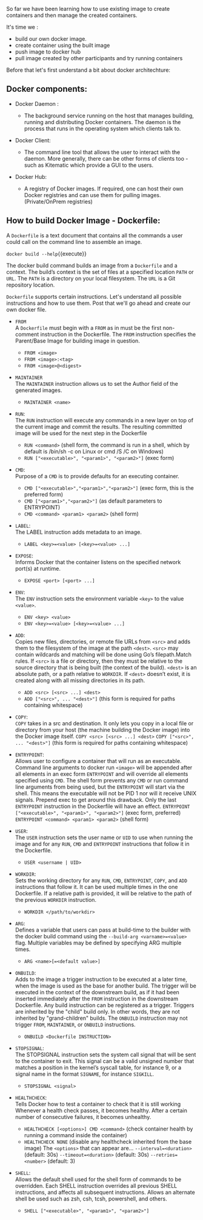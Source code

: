 So far we have been learning how to use existing image to create containers and then manage the created containers.

It's time we :
- build our own docker image.
- create container using the built image
- push image to docker hub
- pull image created by other participants and try running containers


Before that let's first understand a bit about docker architechture:

## Docker components:

- Docker Daemon :
  - The background service running on the host that manages building, running and distributing Docker containers. The daemon is the process that runs in the operating system which clients talk to.

- Docker Client:
  - The command line tool that allows the user to interact with the daemon. More generally, there can be other forms of clients too - such as Kitematic which provide a GUI to the users.

- Docker Hub:
  - A registry of Docker images. If required, one can host their own Docker registries and can use them for pulling images. (Private/OnPrem registries)

## How to build Docker Image - Dockerfile:

A `Dockerfile` is a text document that contains all the commands a user could call on the command line to assemble an image.

`docker build --help`{{execute}}

The docker build command builds an image from a `Dockerfile` and a context. 
The build’s context is the set of files at a specified location `PATH` or `URL`. The `PATH` is a directory on your local filesystem. The `URL` is a Git repository location.

`Dockerfile` supports certain instructions.
Let's understand all possible instructions and how to use them. Post that we'll go ahead and create our own docker file.

- `FROM`   
  A `Dockerfile` must begin with a `FROM` as in must be the first non-comment instruction in the Dockerfile. The `FROM` instruction specifies the Parent/Base Image for building image in question.
  - `FROM <image>`
  - `FROM <image>:<tag>`
  - `FROM <image>@<digest>`


- `MAINTAINER`  
  The `MAINTAINER` instruction allows us to set the Author field of the generated images.
  - `MAINTAINER <name>`

- `RUN`:   
  The `RUN` instruction will execute any commands in a new layer on top of the current image and commit the results. The resulting committed image will be used for the next step in the Dockerfile
  - `RUN <command>` (shell form, the command is run in a shell, which by default is /bin/sh -c on Linux or cmd /S /C on Windows)
  - `RUN ["<executable>", "<param1>", "<param2>"]` (exec form)

- `CMD`:   
  Purpose of a `CMD` is to provide defaults for an executing container.
  - `CMD ["<executable>","<param1>","<param2>"]` (exec form, this is the preferred form)
  - `CMD ["<param1>","<param2>"]` (as default parameters to ENTRYPOINT)
  - `CMD <command> <param1> <param2>` (shell form)

- `LABEL`:   
  The LABEL instruction adds metadata to an image.
  - `LABEL <key>=<value> [<key>=<value> ...]`

- `EXPOSE`:   
  Informs Docker that the container listens on the specified network port(s) at runtime.
  - `EXPOSE <port> [<port> ...]`

- `ENV`:   
  The `ENV` instruction sets the environment variable `<key>` to the value `<value>`.
  - `ENV <key> <value>`
  - `ENV <key>=<value> [<key>=<value> ...]`

- `ADD`:   
  Copies new files, directories, or remote file URLs from `<src>` and adds them to the filesystem of the image at the path `<dest>`.
  `<src>` may contain wildcards and matching will be done using Go’s filepath.Match rules.
  If `<src>` is a file or directory, then they must be relative to the source directory that is being built (the context of the build).
  `<dest>` is an absolute path, or a path relative to `WORKDIR`.
  If `<dest>` doesn’t exist, it is created along with all missing directories in its path.
  - `ADD <src> [<src> ...] <dest>`
  - `ADD ["<src>", ... "<dest>"]` (this form is required for paths containing whitespace)

- `COPY`:   
  `COPY` takes in a src and destination. It only lets you copy in a local file or directory from your host (the machine building the Docker image) into the Docker image itself.
  `COPY <src> [<src> ...] <dest>`
  `COPY ["<src>", ... "<dest>"]` (this form is required for paths containing whitespace)

- `ENTRYPOINT`:   
  Allows user to configure a container that will run as an executable.
  Command line arguments to docker run `<image>` will be appended after all elements in an exec form `ENTRYPOINT` and will override all elements specified using `CMD`.
  The shell form prevents any `CMD` or run command line arguments from being used, but the `ENTRYPOINT` will start via the shell. This means the executable will not be PID 1 nor will it receive UNIX signals. Prepend exec to get around this drawback.
  Only the last `ENTRYPOINT` instruction in the Dockerfile will have an effect.
  `ENTRYPOINT ["<executable>", "<param1>", "<param2>"]` (exec form, preferred)
  `ENTRYPOINT <command> <param1> <param2>` (shell form)

- `USER`:   
  The `USER` instruction sets the user name or `UID` to use when running the image and for any `RUN`, `CMD` and `ENTRYPOINT` instructions that follow it in the Dockerfile.
  - `USER <username | UID>`

- `WORKDIR`:   
  Sets the working directory for any `RUN`, `CMD`, `ENTRYPOINT`, `COPY`, and `ADD` instructions that follow it.
  It can be used multiple times in the one Dockerfile. If a relative path is provided, it will be relative to the path of the previous `WORKDIR` instruction.
  - `WORKDIR </path/to/workdir>`

- `ARG`:   
  Defines a variable that users can pass at build-time to the builder with the docker build command using the `--build-arg <varname>=<value>` flag.
  Multiple variables may be defined by specifying ARG multiple times.
  - `ARG <name>[=<default value>]`

- `ONBUILD`:   
  Adds to the image a trigger instruction to be executed at a later time, when the image is used as the base for another build. The trigger will be executed in the context of the downstream build, as if it had been inserted immediately after the `FROM` instruction in the downstream Dockerfile.
  Any build instruction can be registered as a trigger.
  Triggers are inherited by the "child" build only. In other words, they are not inherited by "grand-children" builds.
  The `ONBUILD` instruction may not trigger `FROM`, `MAINTAINER`, or `ONBUILD` instructions.
  - `ONBUILD <Dockerfile INSTRUCTION>`

- `STOPSIGNAL`:   
  The STOPSIGNAL instruction sets the system call signal that will be sent to the container to exit. This signal can be a valid unsigned number that matches a position in the kernel’s syscall table, for instance 9, or a signal name in the format `SIGNAME`, for instance `SIGKILL`.
  - `STOPSIGNAL <signal>`

- `HEALTHCHECK`:   
  Tells Docker how to test a container to check that it is still working
  Whenever a health check passes, it becomes healthy. After a certain number of consecutive failures, it becomes unhealthy.
  - `HEALTHCHECK [<options>] CMD <command>` (check container health by running a command inside the container)
  - `HEALTHCHECK NONE` (disable any healthcheck inherited from the base image)
  The `<options>` that can appear are...
  `--interval=<duration>` (default: 30s)
  `--timeout=<duration>` (default: 30s)
  `--retries=<number>` (default: 3)


- `SHELL`:   
  Allows the default shell used for the shell form of commands to be overridden.
  Each SHELL instruction overrides all previous SHELL instructions, and affects all subsequent instructions.
  Allows an alternate shell be used such as zsh, csh, tcsh, powershell, and others.
  - `SHELL ["<executable>", "<param1>", "<param2>"]`
